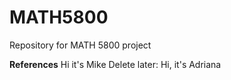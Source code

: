 # MATH5800
Repository for MATH 5800 project

**References**
Hi it's Mike
Delete later: Hi, it's Adriana 
